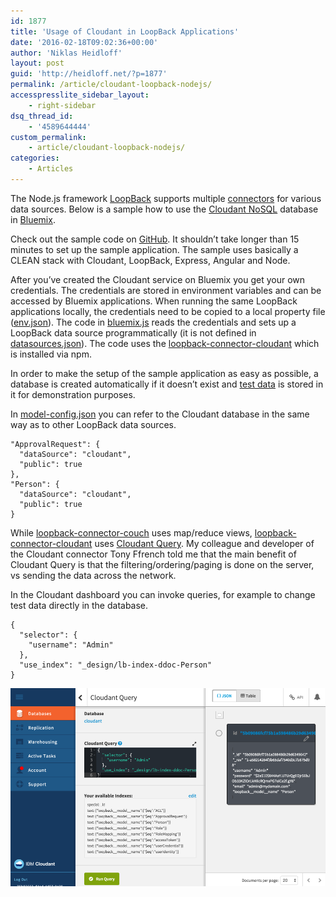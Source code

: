 ```yaml
---
id: 1877
title: 'Usage of Cloudant in LoopBack Applications'
date: '2016-02-18T09:02:36+00:00'
author: 'Niklas Heidloff'
layout: post
guid: 'http://heidloff.net/?p=1877'
permalink: /article/cloudant-loopback-nodejs/
accesspresslite_sidebar_layout:
    - right-sidebar
dsq_thread_id:
    - '4589644444'
custom_permalink:
    - article/cloudant-loopback-nodejs/
categories:
    - Articles
---
```


The Node.js framework [LoopBack](http://loopback.io/) supports multiple [connectors](https://docs.strongloop.com/display/public/LB/Connecting+models+to+data+sources) for various data sources. Below is a sample how to use the [Cloudant NoSQL](https://www.ng.bluemix.net/docs/#services/Cloudant/index.html) database in [Bluemix](https://bluemix.net).

Check out the sample code on [GitHub](https://github.com/IBM-Bluemix/collaboration). It shouldn’t take longer than 15 minutes to set up the sample application. The sample uses basically a CLEAN stack with Cloudant, LoopBack, Express, Angular and Node.

After you’ve created the Cloudant service on Bluemix you get your own credentials. The credentials are stored in environment variables and can be accessed by Bluemix applications. When running the same LoopBack applications locally, the credentials need to be copied to a local property file ([env.json](https://github.com/IBM-Bluemix/collaboration/blob/master/server/env_sample.json)). The code in [bluemix.js](https://github.com/IBM-Bluemix/collaboration/blob/master/server/server/bluemix.js#L26) reads the credentials and sets up a LoopBack data source programmatically (it is not defined in [datasources.json](https://github.com/IBM-Bluemix/collaboration/blob/master/server/server/datasources.json)). The code uses the [loopback-connector-cloudant](https://www.npmjs.com/package/loopback-connector-cloudant) which is installed via npm.

In order to make the setup of the sample application as easy as possible, a database is created automatically if it doesn’t exist and [test data](https://github.com/IBM-Bluemix/collaboration/blob/master/server/server/boot/sample-data.js) is stored in it for demonstration purposes.

In [model-config.json](https://github.com/IBM-Bluemix/collaboration/blob/master/server/server/model-config.json) you can refer to the Cloudant database in the same way as to other LoopBack data sources.

```
"ApprovalRequest": {
  "dataSource": "cloudant",
  "public": true
},
"Person": {
  "dataSource": "cloudant",
  "public": true
}
```

While [loopback-connector-couch](https://www.npmjs.com/package/loopback-connector-couch) uses map/reduce views, [loopback-connector-cloudant](https://www.npmjs.com/package/loopback-connector-cloudant) uses [Cloudant Query](https://docs.cloudant.com/cloudant_query.html). My colleague and developer of the Cloudant connector Tony Ffrench told me that the main benefit of Cloudant Query is that the filtering/ordering/paging is done on the server, vs sending the data across the network.

In the Cloudant dashboard you can invoke queries, for example to change test data directly in the database.

```
{
  "selector": {
    "username": "Admin"
  },
  "use_index": "_design/lb-index-ddoc-Person"
}
```

![image](/assets/img/2016/02/cloudant-query.png)